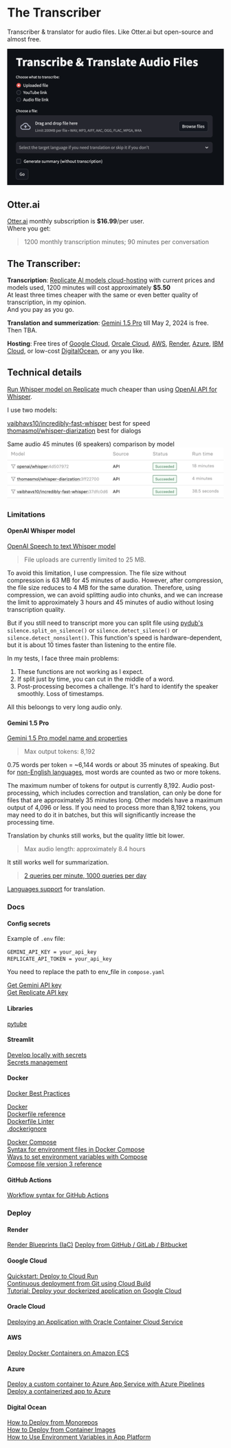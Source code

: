 # The Transcriber
Transcriber &amp; translator for audio files. Like Otter.ai but open-source and almost free.

![Screenshot](screenshot.png)

## Otter.ai

[Otter.ai](https://otter.ai/pricing) monthly subscription is **$16.99**/per user. \
Where you get:
> 1200 monthly transcription minutes; 90 minutes per conversation

## The Transcriber:

**Transcription**:
[Replicate AI models cloud-hosting](https://replicate.com/pricing) with current prices and models used, 1200 minutes will cost approximately **$5.50** \
At least three times cheaper with the same or even better quality of transcription, in my opinion. \
And you pay as you go.

**Translation and summerization**:
[Gemini 1.5 Pro](https://ai.google.dev/pricing) till May 2, 2024 is free. Then TBA.

**Hosting**:
Free tires of [Google Cloud](https://cloud.google.com/free), [Orcale Cloud](https://www.oracle.com/cloud/free/), [AWS](https://aws.amazon.com/free/), [Render](https://render.com/pricing), [Azure](https://azure.microsoft.com/en-us/pricing/free-services), [IBM Cloud](https://www.ibm.com/cloud/free), or low-cost [DigitalOcean](https://www.digitalocean.com/), or any you like.

## Technical details

[Run Whisper model on Replicate](https://replicate.com/openai/whisper) much cheaper than using [OpenAI API for Whisper](https://openai.com/pricing).

I use two models:

[vaibhavs10/incredibly-fast-whisper](https://replicate.com/vaibhavs10/incredibly-fast-whisper) best for speed \
[thomasmol/whisper-diarization](https://replicate.com/thomasmol/whisper-diarization) best for dialogs

Same audio 45 minutes (6 speakers) comparison by model
![Comparison of processing times by model](model-comparison.png)

### Limitations

#### OpenAI Whisper model

[OpenAI Speech to text Whisper model](https://platform.openai.com/docs/guides/speech-to-text)

> File uploads are currently limited to 25 MB.

To avoid this limitation, I use compression. The file size without compression is 63 MB for 45 minutes of audio. However, after compression, the file size reduces to 4 MB for the same duration. Therefore, using compression, we can avoid splitting audio into chunks, and we can increase the limit to approximately 3 hours and 45 minutes of audio without losing transcription quality.

But if you still need to transcript more you can split file using [pydub's](https://github.com/jiaaro/pydub/blob/master/API.markdown) `silence.split_on_silence()` or `silence.detect_silence()` or `silence.detect_nonsilent()`. This function's speed is hardware-dependent, but it is about 10 times faster than listening to the entire file.

In my tests, I face three main problems:
1. These functions are not working as I expect.
2. If split just by time, you can cut in the middle of a word.
3. Post-processing becomes a challenge. It's hard to identify the speaker smoothly. Loss of timestamps.

All this beloongs to very long audio only.

#### Gemini 1.5 Pro

[Gemini 1.5 Pro model name and properties](https://cloud.google.com/vertex-ai/generative-ai/docs/learn/models)

> Max output tokens: 8,192 

0.75 words per token = ~6,144 words or about 35 minutes of speaking. But for [non-English languages](https://mor10.com/openai-token-tax/), most words are counted as two or more tokens.

The maximum number of tokens for output is currently 8,192. Audio post-processing, which includes correction and translation, can only be done for files that are approximately 35 minutes long. Other models have a maximum output of 4,096 or less. If you need to process more than 8,192 tokens, you may need to do it in batches, but this will significantly increase the processing time.

Translation by chunks still works, but the quality little bit lower.

> Max audio length: approximately 8.4 hours

It still works well for summarization.

> [2 queries per minute, 1000 queries per day](https://ai.google.dev/gemini-api/docs/models/gemini#model-variations)

[Languages support](https://cloud.google.com/vertex-ai/generative-ai/docs/learn/models#language-support) for translation.


### Docs

#### Config secrets

Example of `.env` file:
```
GEMINI_API_KEY = your_api_key
REPLICATE_API_TOKEN = your_api_key
```

You need to replace the path to env_file in `compose.yaml`

[Get Gemini API key](https://ai.google.dev/) \
[Get Replicate API key](https://replicate.com/account/api-tokens)


#### Libraries

[pytube](https://pytube.io/en/latest/)

#### Streamlit

[Develop locally with secrets](https://docs.streamlit.io/deploy/streamlit-community-cloud/deploy-your-app/secrets-management#develop-locally-with-secrets) \
[Secrets management](https://docs.streamlit.io/develop/concepts/connections/secrets-management)

#### Docker

[Docker Best Practices](https://testdriven.io/blog/docker-best-practices/)

[Docker](https://docs.docker.com/language/python/) \
[Dockerfile reference](https://docs.docker.com/reference/dockerfile/) \
[Dockerfile Linter](https://hadolint.github.io/hadolint/) \
[.dockerignore](https://docs.docker.com/build/building/context/#dockerignore-files)

[Docker Compose](https://docs.docker.com/compose/) \
[Syntax for environment files in Docker Compose](https://docs.docker.com/compose/environment-variables/env-file/) \
[Ways to set environment variables with Compose](https://docs.docker.com/compose/environment-variables/set-environment-variables/) \
[Compose file version 3 reference](https://docs.docker.com/compose/compose-file/compose-file-v3/)

#### GitHub Actions
[Workflow syntax for GitHub Actions](https://docs.github.com/en/actions/using-workflows/workflow-syntax-for-github-actions)

### Deploy

#### Render
[Render Blueprints (IaC)](https://docs.render.com/infrastructure-as-code)
[Deploy from GitHub / GitLab / Bitbucket](https://docs.render.com/web-services#deploy-from-github--gitlab--bitbucket)

#### Google Cloud
[Quickstart: Deploy to Cloud Run](https://cloud.google.com/run/docs/quickstarts/deploy-container) \
[Continuous deployment from Git using Cloud Build](https://cloud.google.com/run/docs/continuous-deployment-with-cloud-build) \
[Tutorial: Deploy your dockerized application on Google Cloud](https://community.intersystems.com/post/tutorial-deploy-your-dockerized-application-google-cloud)

#### Oracle Cloud
[Deploying an Application with Oracle Container Cloud Service](https://www.oracle.com/webfolder/technetwork/tutorials/obe/cloud/container_cloud/deploying_an_app_from_occs/occs-deploy-an-app-obe.html)

#### AWS
[Deploy Docker Containers on Amazon ECS](https://aws.amazon.com/getting-started/hands-on/deploy-docker-containers/)

#### Azure
[Deploy a custom container to Azure App Service with Azure Pipelines](https://learn.microsoft.com/en-us/azure/devops/pipelines/apps/cd/deploy-docker-webapp?view=azure-devops&tabs=python%2Cclassic) \
[Deploy a containerized app to Azure](https://code.visualstudio.com/docs/containers/app-service)

#### Digital Ocean

[How to Deploy from Monorepos](https://docs.digitalocean.com/products/app-platform/how-to/deploy-from-monorepo/) \
[How to Deploy from Container Images](https://docs.digitalocean.com/products/app-platform/how-to/deploy-from-container-images/) \
[How to Use Environment Variables in App Platform](https://docs.digitalocean.com/products/app-platform/how-to/use-environment-variables/#using-bindable-variables-within-environment-variables)